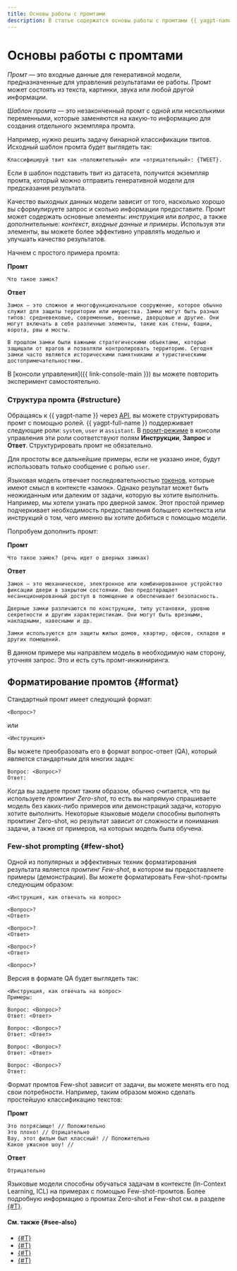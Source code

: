 ```yaml
---
title: Основы работы с промтами
description: В статье содержатся основы работы с промтами {{ yagpt-name }}
---
```


# Основы работы с промтами
 
*Промт* — это входные данные для генеративной модели, предназначенные для управления результатами ее работы. Промт может состоять из текста, картинки, звука или любой другой информации.

*Шаблон промта* — это незаконченный промт с одной или несколькими переменными, которые заменяются на какую-то информацию для создания отдельного экземпляра промта.

Например, нужно решить задачу бинарной классификации твитов. Исходный шаблон промта будет выглядеть так: 

```text
Классифицируй твит как «положительный» или «отрицательный»: {TWEET}.
```

Если в шаблон подставить твит из датасета, получится экземпляр промта, который можно отправить генеративной модели для предсказания результата.

Качество выходных данных модели зависит от того, насколько хорошо вы сформулируете запрос и сколько информации предоставите. Промт может содержать основные элементы: *инструкция* или *вопрос*, а также дополнительные: *контекст*, *входные данные* и *примеры*. Используя эти элементы, вы можете более эффективно управлять моделью и улучшать качество результатов.

Начнем с простого примера промта:

**Промт**

```text
Что такое замок?
```

**Ответ**

```text
Замок — это сложное и многофункциональное сооружение, которое обычно служит для защиты территории или имущества. Замки могут быть разных типов: средневековые, современные, военные, дворцовые и другие. Они могут включать в себя различные элементы, такие как стены, башни, ворота, рвы и мосты.

В прошлом замки были важными стратегическими объектами, которые защищали от врагов и позволяли контролировать территорию. Сегодня замки часто являются историческими памятниками и туристическими достопримечательностями.
```

В [консоли управления]({{ link-console-main }}) вы можете повторить эксперимент самостоятельно.

### Структура промта {#structure}

Обращаясь к {{ yagpt-name }} через [API](../../concepts/api.md), вы можете структурировать промт с помощью ролей. {{ yagpt-full-name }} поддерживает следующие роли: `system`, `user` и `assistant`. В [промт-режиме](../../concepts/yandexgpt/index.md) в консоли управления эти роли соответствуют полям **Инструкции**, **Запрос** и **Ответ**. Структурировать промт не обязательно. 

Для простоты все дальнейшие примеры, если не указано иное, будут использовать только сообщение с ролью `user`.

Языковая модель отвечает последовательностью [токенов](../../concepts/yandexgpt/tokens.md), которые имеют смысл в контексте «замок». Однако результат может быть неожиданным или далеким от задачи, которую вы хотите выполнить. Например, мы хотели узнать про дверной замок. Этот простой пример подчеркивает необходимость предоставления большего контекста или инструкций о том, чего именно вы хотите добиться с помощью модели.

Попробуем дополнить промт:

**Промт**

```text
Что такое замок? (речь идет о дверных замках)
```

**Ответ**

```text
Замок — это механическое, электронное или комбинированное устройство фиксации двери в закрытом состоянии. Оно предотвращает несанкционированный доступ в помещение и обеспечивает безопасность.

Дверные замки различаются по конструкции, типу установки, уровню секретности и другим характеристикам. Они могут быть врезными, накладными, навесными и др.

Замки используются для защиты жилых домов, квартир, офисов, складов и других помещений.
```

В данном примере мы направлем модель в необходимую нам сторону, уточняя запрос. Это и есть суть промт-инжиниринга.

## Форматирование промтов {#format}

Стандартный промт имеет следующий формат:

```text
<Вопрос>?
```

или

```text
<Инструкция>
```
 
Вы можете преобразовать его в формат вопрос-ответ (QA), который является стандартным для многих задач:

```text
Вопрос: <Вопрос>?
Ответ:
```

Когда вы задаете промт таким образом, обычно считается, что вы используете *промтинг Zero-shot*, то есть вы напрямую спрашиваете модель без каких-либо примеров или демонстраций задачи, которую хотите выполнить. Некоторые языковые модели способны выполнять промтинг Zero-shot, но результат зависит от сложности и понимания задачи, а также от примеров, на которых модель была обучена.

### Few-shot prompting {#few-shot}

Одной из популярных и эффективных техник форматирования результата является *промтинг Few-shot*, в котором вы предоставляете примеры (демонстрации). Вы можете форматировать Few-shot-промты следующим образом:

```text
<Инструкция, как отвечать на вопрос>

<Вопрос>?
<Ответ>

<Вопрос>?
<Ответ>

<Вопрос>?
<Ответ>

<Вопрос>?
```

Версия в формате QA будет выглядеть так:

```text
<Инструкция, как отвечать на вопрос>
Примеры:

Вопрос: <Вопрос>?
Ответ: <Ответ>

Вопрос: <Вопрос>?
Ответ: <Ответ>

Вопрос: <Вопрос>?
Ответ: <Ответ>

Вопрос: <Вопрос>?
Ответ:
```

Формат промтов Few-shot зависит от задачи, вы можете менять его под свои потребности. Например, таким образом можно сделать простейшую классификацию текстов:

**Промт**

```text
Это потрясающе! // Положительно
Это плохо! // Отрицательно
Вау, этот фильм был классный! // Положительно
Какое ужасное шоу! //
```

**Ответ**

```text
Отрицательно
```

Языковые модели способны обучаться задачам в контексте (In-Context Learning, ICL) на примерах с помощью Few-shot-промтов. Более подробную информацию о промтах Zero-shot и Few-shot см. в разделе [{#T}](../techniques/about.md).

#### См. также {#see-also}

* [{#T}](elements.md)
* [{#T}](general-tips.md)
* [{#T}](examples.md)
* [{#T}](llm-settings.md)